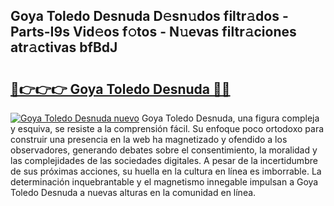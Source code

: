 ## Goya Toledo Desnuda D𝚎sn𝚞dos filtr𝚊dos - Parts-I9s Vid𝚎os f𝚘tos - N𝚞evas filtr𝚊ciones atr𝚊ctivas bfBdJ

# <h2><a href="http://mbb866.tromn.icu/?c=Goya+Toledo+Desnuda">🔗👉👉👉 Goya Toledo Desnuda 🔗🔗</a></h2>

[![Goya Toledo Desnuda nuevo](https://i.imgur.com/pEAQMta.gif)](http://mbb866.tromn.icu/?c=Goya+Toledo+Desnuda)
Goya Toledo Desnuda, una figura compleja y esquiva, se resiste a la comprensión fácil. Su enfoque poco ortodoxo para construir una presencia en la web ha magnetizado y ofendido a los observadores, generando debates sobre el consentimiento, la moralidad y las complejidades de las sociedades digitales. A pesar de la incertidumbre de sus próximas acciones, su huella en la cultura en línea es imborrable. La determinación inquebrantable y el magnetismo innegable impulsan a Goya Toledo Desnuda a nuevas alturas en la comunidad en línea.
